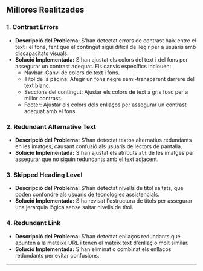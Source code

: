 ## Millores Realitzades

### 1. Contrast Errors

- **Descripció del Problema:** S'han detectat errors de contrast baix entre el text i el fons, fent que el contingut sigui difícil de llegir per a usuaris amb discapacitats visuals.
- **Solució Implementada:** S'han ajustat els colors del text i del fons per assegurar un contrast adequat. Els canvis específics inclouen:
  - Navbar: Canvi de colors de text i fons.
  - Títol de la pàgina: Afegir un fons negre semi-transparent darrere del text blanc.
  - Seccions del contingut: Ajustar els colors de text a gris fosc per a millor contrast.
  - Footer: Ajustar els colors dels enllaços per assegurar un contrast adequat amb el fons.

### 2. Redundant Alternative Text

- **Descripció del Problema:** S'han detectat textos alternatius redundants en les imatges, causant confusió als usuaris de lectors de pantalla.
- **Solució Implementada:** S'han ajustat els atributs `alt` de les imatges per assegurar que no siguin redundants amb el text adjacent.

### 3. Skipped Heading Level

- **Descripció del Problema:** S'han detectat nivells de títol saltats, que poden confondre als usuaris de tecnologies assistencials.
- **Solució Implementada:** S'ha revisat l'estructura de títols per assegurar una jerarquia lògica sense saltar nivells de títol.

### 4. Redundant Link

- **Descripció del Problema:** S'han detectat enllaços redundants que apunten a la mateixa URL i tenen el mateix text d'enllaç o molt similar.
- **Solució Implementada:** S'han eliminat o combinat els enllaços redundants per evitar confusions.

---

